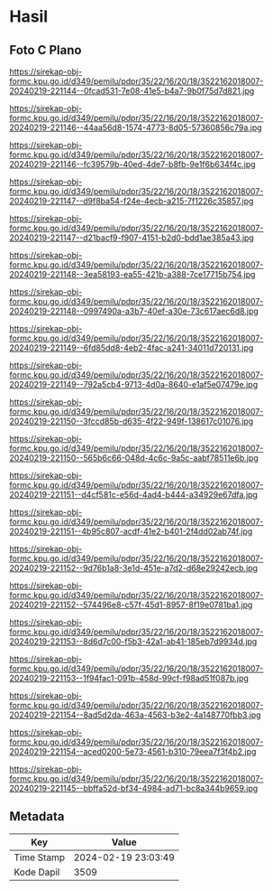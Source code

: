 # Hasil

## Foto C Plano

https://sirekap-obj-formc.kpu.go.id/d349/pemilu/pdpr/35/22/16/20/18/3522162018007-20240219-221144--0fcad531-7e08-41e5-b4a7-9b0f75d7d821.jpg

https://sirekap-obj-formc.kpu.go.id/d349/pemilu/pdpr/35/22/16/20/18/3522162018007-20240219-221146--44aa56d8-1574-4773-8d05-57360856c79a.jpg

https://sirekap-obj-formc.kpu.go.id/d349/pemilu/pdpr/35/22/16/20/18/3522162018007-20240219-221146--fc39579b-40ed-4de7-b8fb-9e1f6b634f4c.jpg

https://sirekap-obj-formc.kpu.go.id/d349/pemilu/pdpr/35/22/16/20/18/3522162018007-20240219-221147--d9f8ba54-f24e-4ecb-a215-7f1226c35857.jpg

https://sirekap-obj-formc.kpu.go.id/d349/pemilu/pdpr/35/22/16/20/18/3522162018007-20240219-221147--d21bacf9-f907-4151-b2d0-bdd1ae385a43.jpg

https://sirekap-obj-formc.kpu.go.id/d349/pemilu/pdpr/35/22/16/20/18/3522162018007-20240219-221148--3ea58193-ea55-421b-a388-7ce17715b754.jpg

https://sirekap-obj-formc.kpu.go.id/d349/pemilu/pdpr/35/22/16/20/18/3522162018007-20240219-221148--0997490a-a3b7-40ef-a30e-73c617aec6d8.jpg

https://sirekap-obj-formc.kpu.go.id/d349/pemilu/pdpr/35/22/16/20/18/3522162018007-20240219-221149--6fd85dd8-4eb2-4fac-a241-34011d720131.jpg

https://sirekap-obj-formc.kpu.go.id/d349/pemilu/pdpr/35/22/16/20/18/3522162018007-20240219-221149--792a5cb4-9713-4d0a-8640-e1af5e07479e.jpg

https://sirekap-obj-formc.kpu.go.id/d349/pemilu/pdpr/35/22/16/20/18/3522162018007-20240219-221150--3fccd85b-d635-4f22-949f-138617c01076.jpg

https://sirekap-obj-formc.kpu.go.id/d349/pemilu/pdpr/35/22/16/20/18/3522162018007-20240219-221150--565b6c66-048d-4c6c-9a5c-aabf78511e6b.jpg

https://sirekap-obj-formc.kpu.go.id/d349/pemilu/pdpr/35/22/16/20/18/3522162018007-20240219-221151--d4cf581c-e56d-4ad4-b444-a34929e67dfa.jpg

https://sirekap-obj-formc.kpu.go.id/d349/pemilu/pdpr/35/22/16/20/18/3522162018007-20240219-221151--4b95c807-acdf-41e2-b401-2f4dd02ab74f.jpg

https://sirekap-obj-formc.kpu.go.id/d349/pemilu/pdpr/35/22/16/20/18/3522162018007-20240219-221152--9d76b1a8-3e1d-451e-a7d2-d68e29242ecb.jpg

https://sirekap-obj-formc.kpu.go.id/d349/pemilu/pdpr/35/22/16/20/18/3522162018007-20240219-221152--574496e8-c57f-45d1-8957-8f19e0781ba1.jpg

https://sirekap-obj-formc.kpu.go.id/d349/pemilu/pdpr/35/22/16/20/18/3522162018007-20240219-221153--8d6d7c00-f5b3-42a1-ab41-185eb7d9934d.jpg

https://sirekap-obj-formc.kpu.go.id/d349/pemilu/pdpr/35/22/16/20/18/3522162018007-20240219-221153--1f94fac1-091b-458d-99cf-f98ad51f087b.jpg

https://sirekap-obj-formc.kpu.go.id/d349/pemilu/pdpr/35/22/16/20/18/3522162018007-20240219-221154--8ad5d2da-463a-4563-b3e2-4a148770fbb3.jpg

https://sirekap-obj-formc.kpu.go.id/d349/pemilu/pdpr/35/22/16/20/18/3522162018007-20240219-221154--aced0200-5e73-4561-b310-79eea7f3f4b2.jpg

https://sirekap-obj-formc.kpu.go.id/d349/pemilu/pdpr/35/22/16/20/18/3522162018007-20240219-221145--bbffa52d-bf34-4984-ad71-bc8a344b9659.jpg


## Metadata

| Key        | Value               |
| ---------- | ------------------- |
| Time Stamp | 2024-02-19 23:03:49 |
| Kode Dapil | 3509                |



